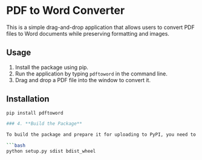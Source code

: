 # PDF to Word Converter

This is a simple drag-and-drop application that allows users to convert PDF files to Word documents while preserving formatting and images.

## Usage

1. Install the package using pip.
2. Run the application by typing `pdftoword` in the command line.
3. Drag and drop a PDF file into the window to convert it.

## Installation

```bash
pip install pdftoword

### 4. **Build the Package**

To build the package and prepare it for uploading to PyPI, you need to create distribution files:

```bash
python setup.py sdist bdist_wheel

